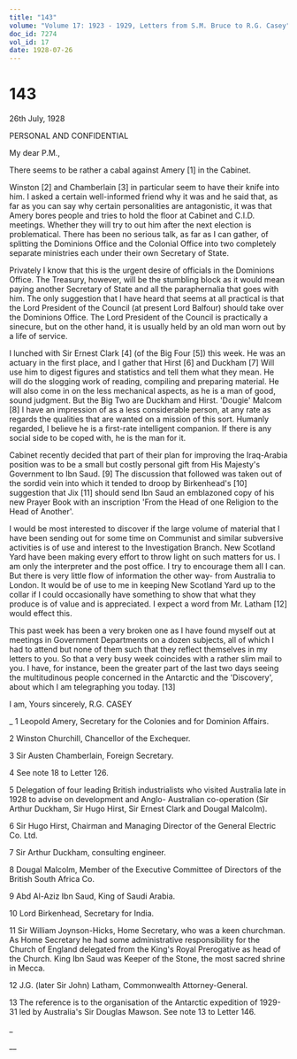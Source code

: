 ```yaml
---
title: "143"
volume: "Volume 17: 1923 - 1929, Letters from S.M. Bruce to R.G. Casey"
doc_id: 7274
vol_id: 17
date: 1928-07-26
---
```


# 143

26th July, 1928

PERSONAL AND CONFIDENTIAL

My dear P.M.,

There seems to be rather a cabal against Amery [1] in the Cabinet.

Winston [2] and Chamberlain [3] in particular seem to have their knife into him. I asked a certain well-informed friend why it was and he said that, as far as you can say why certain personalities are antagonistic, it was that Amery bores people and tries to hold the floor at Cabinet and C.I.D. meetings. Whether they will try to out him after the next election is problematical. There has been no serious talk, as far as I can gather, of splitting the Dominions Office and the Colonial Office into two completely separate ministries each under their own Secretary of State.

Privately I know that this is the urgent desire of officials in the Dominions Office. The Treasury, however, will be the stumbling block as it would mean paying another Secretary of State and all the paraphernalia that goes with him. The only suggestion that I have heard that seems at all practical is that the Lord President of the Council (at present Lord Balfour) should take over the Dominions Office. The Lord President of the Council is practically a sinecure, but on the other hand, it is usually held by an old man worn out by a life of service.

I lunched with Sir Ernest Clark [4] (of the Big Four [5]) this week. He was an actuary in the first place, and I gather that Hirst [6] and Duckham [7] Will use him to digest figures and statistics and tell them what they mean. He will do the slogging work of reading, compiling and preparing material. He will also come in on the less mechanical aspects, as he is a man of good, sound judgment. But the Big Two are Duckham and Hirst. 'Dougie' Malcom [8] I have an impression of as a less considerable person, at any rate as regards the qualities that are wanted on a mission of this sort. Humanly regarded, I believe he is a first-rate intelligent companion. If there is any social side to be coped with, he is the man for it.

Cabinet recently decided that part of their plan for improving the Iraq-Arabia position was to be a small but costly personal gift from His Majesty's Government to Ibn Saud. [9] The discussion that followed was taken out of the sordid vein into which it tended to droop by Birkenhead's [10] suggestion that Jix [11] should send Ibn Saud an emblazoned copy of his new Prayer Book with an inscription 'From the Head of one Religion to the Head of Another'.

I would be most interested to discover if the large volume of material that I have been sending out for some time on Communist and similar subversive activities is of use and interest to the Investigation Branch. New Scotland Yard have been making every effort to throw light on such matters for us. I am only the interpreter and the post office. I try to encourage them all I can. But there is very little flow of information the other way- from Australia to London. It would be of use to me in keeping New Scotland Yard up to the collar if I could occasionally have something to show that what they produce is of value and is appreciated. I expect a word from Mr. Latham [12] would effect this.

This past week has been a very broken one as I have found myself out at meetings in Government Departments on a dozen subjects, all of which I had to attend but none of them such that they reflect themselves in my letters to you. So that a very busy week coincides with a rather slim mail to you. I have, for instance, been the greater part of the last two days seeing the multitudinous people concerned in the Antarctic and the 'Discovery', about which I am telegraphing you today. [13]

I am, Yours sincerely, R.G. CASEY 

_ 1 Leopold Amery, Secretary for the Colonies and for Dominion Affairs.

2 Winston Churchill, Chancellor of the Exchequer.

3 Sir Austen Chamberlain, Foreign Secretary.

4 See note 18 to Letter 126.

5 Delegation of four leading British industrialists who visited Australia late in 1928 to advise on development and Anglo- Australian co-operation (Sir Arthur Duckham, Sir Hugo Hirst, Sir Ernest Clark and Dougal Malcolm).

6 Sir Hugo Hirst, Chairman and Managing Director of the General Electric Co. Ltd.

7 Sir Arthur Duckham, consulting engineer.

8 Dougal Malcolm, Member of the Executive Committee of Directors of the British South Africa Co.

9 Abd Al-Aziz Ibn Saud, King of Saudi Arabia.

10 Lord Birkenhead, Secretary for India.

11 Sir William Joynson-Hicks, Home Secretary, who was a keen churchman. As Home Secretary he had some administrative responsibility for the Church of England delegated from the King's Royal Prerogative as head of the Church. King Ibn Saud was Keeper of the Stone, the most sacred shrine in Mecca.

12 J.G. (later Sir John) Latham, Commonwealth Attorney-General.

13 The reference is to the organisation of the Antarctic expedition of 1929-31 led by Australia's Sir Douglas Mawson. See note 13 to Letter 146.

_

__

